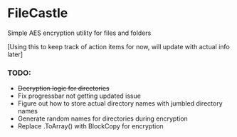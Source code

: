 # FileCastle
Simple AES encryption utility for files and folders

[Using this to keep track of action items for now, will update with actual info later]

### TODO:
- ~~Decryption logic for directories~~
- Fix progressbar not getting updated issue
- Figure out how to store actual directory names with jumbled directory names
- Generate random names for directories during encryption
- Replace .ToArray() with BlockCopy for encryption

